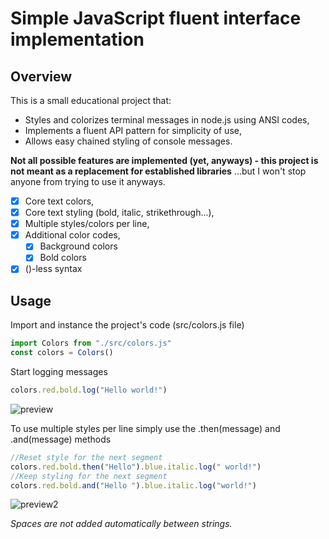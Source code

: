 # Simple JavaScript fluent interface implementation

## Overview
This is a small educational project that:
- Styles and colorizes terminal messages in node.js using ANSI codes,
- Implements a fluent API pattern for simplicity of use,
- Allows easy chained styling of console messages.

**Not all possible features are implemented (yet, anyways) - this project is not meant as a replacement for established libraries** 
...but I won't stop anyone from trying to use it anyways.

- [x] Core text colors,
- [x] Core text styling (bold, italic, strikethrough...),
- [x] Multiple styles/colors per line,
- [x] Additional color codes,
  - [x] Background colors
  - [x] Bold colors
- [x] ()-less syntax

## Usage

Import and instance the project's code (src/colors.js file)
```javascript
import Colors from "./src/colors.js"
const colors = Colors()
```
Start logging messages
```javascript
colors.red.bold.log("Hello world!")
```
![preview](https://github.com/Bartosz-Pilarski/fluent-interface-colors/assets/86968046/494fadb9-2a6e-4464-8b13-b498d448bc5b)

To use multiple styles per line simply use the .then(message) and .and(message) methods
```javascript
//Reset style for the next segment
colors.red.bold.then("Hello").blue.italic.log(" world!")
//Keep styling for the next segment
colors.red.bold.and("Hello ").blue.italic.log("world!")
```
![preview2](https://github.com/Bartosz-Pilarski/fluent-interface-colors/assets/86968046/65879b45-90cb-4afb-9112-6126b658ccb9)

*Spaces are not added automatically between strings.*
